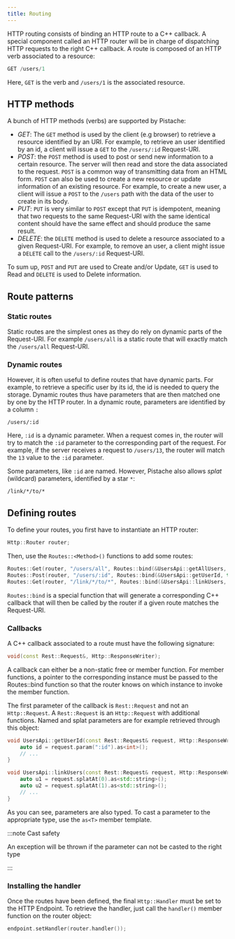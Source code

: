 ```yaml
---
title: Routing
---
```


HTTP routing consists of binding an HTTP route to a C++ callback. A special component called an HTTP router will be in charge of dispatching HTTP requests to the right C++ callback. A route is composed of an HTTP verb associated to a resource:

```javascript
GET /users/1
```

Here, `GET` is the verb and `/users/1` is the associated resource.

## HTTP methods

A bunch of HTTP methods (verbs) are supported by Pistache:

- _GET_: The `GET` method is used by the client (e.g browser) to retrieve a resource identified by an URI. For example, to retrieve an user identified by an id, a client will issue a `GET` to the `/users/:id` Request-URI.
- _POST_: the `POST` method is used to post or send new information to a certain resource. The server will then read and store the data associated to the request. `POST` is a common way of transmitting data from an HTML form. `POST` can also be used to create a new resource or update information of an existing resource. For example, to create a new user, a client will issue a `POST` to the `/users` path with the data of the user to create in its body.
- _PUT_: `PUT` is very similar to `POST` except that `PUT` is idempotent, meaning that two requests to the same Request-URI with the same identical content should have the same effect and should produce the same result.
- _DELETE_: the `DELETE` method is used to delete a resource associated to a given Request-URI. For example, to remove an user, a client might issue a `DELETE` call to the `/users/:id` Request-URI.

To sum up, `POST` and `PUT` are used to Create and/or Update, `GET` is used to Read and `DELETE` is used to Delete information.

## Route patterns

### Static routes

Static routes are the simplest ones as they do rely on dynamic parts of the Request-URI. For example `/users/all` is a static route that will exactly match the `/users/all` Request-URI.

### Dynamic routes

However, it is often useful to define routes that have dynamic parts. For example, to retrieve a specific user by its id, the id is needed to query the storage. Dynamic routes thus have parameters that are then matched one by one by the HTTP router. In a dynamic route, parameters are identified by a column `:`

`/users/:id`

Here, `:id` is a dynamic parameter. When a request comes in, the router will try to match the `:id` parameter to the corresponding part of the request. For example, if the server receives a request to `/users/13`, the router will match the `13` value to the `:id` parameter.

Some parameters, like `:id` are named. However, Pistache also allows _splat_ (wildcard) parameters, identified by a star `*`:

`/link/*/to/*`

## Defining routes

To define your routes, you first have to instantiate an HTTP router:

```cpp
Http::Router router;
```

Then, use the `Routes::<Method>()` functions to add some routes:

```cpp
Routes::Get(router, "/users/all", Routes::bind(&UsersApi::getAllUsers, this));
Routes::Post(router, "/users/:id", Routes::bind(&UsersApi::getUserId, this));
Routes::Get(router, "/link/*/to/*", Routes::bind(&UsersApi::linkUsers, this));
```

`Routes::bind` is a special function that will generate a corresponding C++ callback that will then be called by the router if a given route matches the Request-URI.

### Callbacks

A C++ callback associated to a route must have the following signature:

```cpp
void(const Rest::Request&, Http::ResponseWriter);
```

A callback can either be a non-static free or member function. For member functions, a pointer to the corresponding instance must be passed to the Routes::bind function so that the router knows on which instance to invoke the member function.

The first parameter of the callback is `Rest::Request` and not an `Http::Request`. A `Rest::Request` is an `Http::Request` with additional functions. Named and splat parameters are for example retrieved through this object:

```cpp
void UsersApi::getUserId(const Rest::Request& request, Http::ResponseWriter response) {
    auto id = request.param(":id").as<int>();
    // ...
}

void UsersApi::linkUsers(const Rest::Request& request, Http::ResponseWriter response) {
    auto u1 = request.splatAt(0).as<std::string>();
    auto u2 = request.splatAt(1).as<std::string>();
    // ...
}
```

As you can see, parameters are also typed. To cast a parameter to the appropriate type, use the `as<T>` member template.

:::note Cast safety

An exception will be thrown if the parameter can not be casted to the right type

:::

### Installing the handler

Once the routes have been defined, the final `Http::Handler` must be set to the HTTP Endpoint. To retrieve the handler, just call the `handler()` member function on the router object:

```cpp
endpoint.setHandler(router.handler());
```

